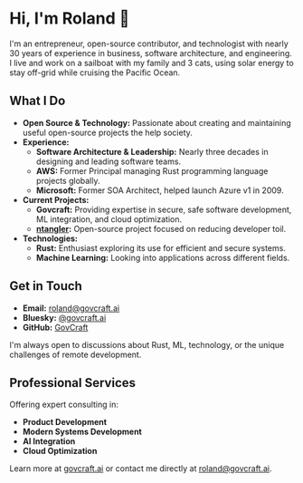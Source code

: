 # Hi, I'm Roland 👋

I'm an entrepreneur, open-source contributor, and technologist with nearly 30 years of experience in business, software architecture, and engineering. I live and work on a sailboat with my family and 3 cats, using solar energy to stay off-grid while cruising the Pacific Ocean.

## What I Do

- **Open Source & Technology:** Passionate about creating and maintaining useful open-source projects the help society.
- **Experience:**
  - **Software Architecture & Leadership:** Nearly three decades in designing and leading software teams.
  - **AWS:** Former Principal managing Rust programming language projects globally.
  - **Microsoft:** Former SOA Architect, helped launch Azure v1 in 2009.
- **Current Projects:**
  - **Govcraft:** Providing expertise in secure, safe software development, ML integration, and cloud optimization.
  - **[ntangler](https://github.com/GovCraft/ntangler):** Open-source project focused on reducing developer toil.
- **Technologies:**
  - **Rust:** Enthusiast exploring its use for efficient and secure systems.
  - **Machine Learning:** Looking into applications across different fields.

## Get in Touch

- **Email:** [roland@govcraft.ai](mailto:roland@govcraft.ai)
- **Bluesky:** [@govcraft.ai](https://bsky.app/profile/govcraft.ai)
- **GitHub:** [GovCraft](https://github.com/GovCraft)

I'm always open to discussions about Rust, ML, technology, or the unique challenges of remote development.

## Professional Services

Offering expert consulting in:

- **Product Development**
- **Modern Systems Development**
- **AI Integration**
- **Cloud Optimization**

Learn more at [govcraft.ai](https://www.govcraft.ai) or contact me directly at [roland@govcraft.ai](mailto:roland@govcraft.ai).
